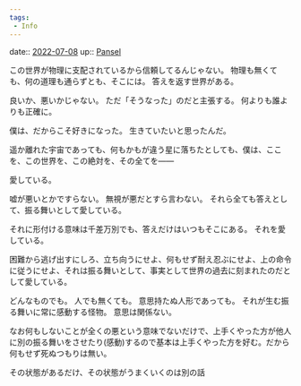 ```yaml
---
tags:
 - Info
---
```


date:: [2022-07-08](Daily_Note/2022-07-08.md)
up:: [Pansel](../Bar/Novel/Nacaria/Pansel.md)

この世界が物理に支配されているから信頼してるんじゃない。
物理も無くても、何の道理も通らずとも、そこには。
答えを返す世界がある。

良いか、悪いかじゃない。
ただ「そうなった」のだと主張する。
何よりも誰よりも正確に。

僕は、だからこそ好きになった。
生きていたいと思ったんだ。

遥か離れた宇宙であっても、何もかもが違う星に落ちたとしても、僕は、ここを、この世界を、この絶対を、その全てを――

愛している。


嘘が悪いとかですらない。
無視が悪だとすら言わない。
それら全ても答えとして、振る舞いとして愛している。

それに形付ける意味は千差万別でも、答えだけはいつもそこにある。
それを愛している。

困難から逃げ出すにしろ、立ち向うにせよ、何もせず耐え忍ぶにせよ、上の命令に従うにせよ、それは振る舞いとして、事実として世界の過去に刻まれたのだとして愛している。


どんなものでも。
人でも無くても。
意思持たぬ人形であっても。
それが生む振る舞いに常に感動する怪物。
意思は関係ない。


なお何もしないことが全くの悪という意味でないだけで、上手くやった方が他人に別の振る舞いをさせたり(感動)するので基本は上手くやった方を好む。だから何もせず死ぬつもりは無い。

その状態があるだけ、その状態がうまくいくのは別の話